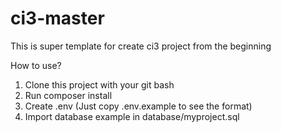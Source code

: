 # ci3-master
This is super template for create ci3 project from the beginning

How to use?

1. Clone this project with your git bash
2. Run composer install
3. Create .env (Just copy .env.example to see the format)
4. Import database example in database/myproject.sql
